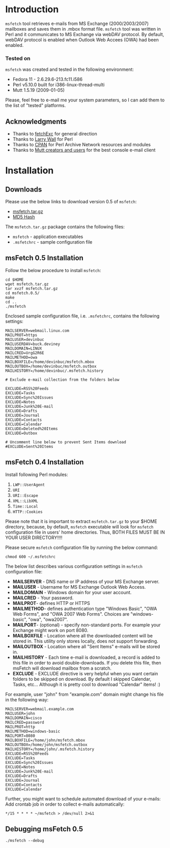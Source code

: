 Introduction
============

`msfetch` tool retrieves e-mails from MS Exchange (2000/2003/2007)
mailboxes and saves them in .mbox format file. `msfetch` tool was
written in Perl and it communicates to MS Exchange via webDAV protocol.
By default, webDAV protocol is enabled when Outlook Web Accees (OWA) had
been enabled.

### Tested on

`msfetch` was created and tested in the following environment:

-   Fedora 11 - 2.6.29.6-213.fc11.i586
-   Perl v5.10.0 built for i386-linux-thread-multi
-   Mutt 1.5.19 (2009-01-05)

Please, feel free to e-mail me your system parameters, so I can add them
to the list of "tested" platforms.

Acknowledgments
---------------

-   Thanks to [fetchExc](http://www.saunalahti.fi/juhrauti/index.html)
    for general direction
-   Thanks to [Larry Wall](http://www.perl.org/) for Perl
-   Thanks to [CPAN](http://www.cpan.org/) for Perl Archive Network
    resources and modules
-   Thanks to [Mutt creators and users](http://www.mutt.org/) for the
    best console e-mail client

Installation
============

Downloads
---------

Please use the below links to download version 0.5 of `msfetch`:

-   [msfetch.tar.gz](msfetch.tar.gz)
-   [MD5 Hash](msfetch.md5.txt)

The `msfetch.tar.gz` package contains the following files:

-   `msfetch` - application executables
-   `.msfetchrc` - sample configuration file

msFetch 0.5 Installation
------------------------

Follow the below procedure to install `msfetch`:

~~~~ {.prettyprint .lang-bash}
cd $HOME
wget msfetch.tar.gz
tar xvzf msfetch.tar.gz
cd msfetch.0.5/
make
cd ..
./msfetch
~~~~

Enclosed sample configuration file, i.e. `.msfetchrc`, contains the
following settings:

~~~~ {.prettyprint .lang-bash}
MAILSERVER=webmail.linux.com
MAILPROT=https
MAILUSER=devinbuc
MAILUSERDAV=buck.deviney
MAILDOMAIN=LINUX
MAILCRED=UrgG2R6E
MAILMETHOD=owa
MAILBOXFILE=/home/devinbuc/msfetch.mbox
MAILOUTBOX=/home/devinbuc/msfetch.outbox
MAILHISTORY=/home/devinbuc/.msfetch.history

# Exclude e-mail collection from the folders below

EXCLUDE=RSS%20Feeds
EXCLUDE=Tasks
EXCLUDE=Sync%20Issues
EXCLUDE=Notes
EXCLUDE=Junk%20E-mail
EXCLUDE=Drafts
EXCLUDE=Journal
EXCLUDE=Contacts
EXCLUDE=Calendar
EXCLUDE=Deleted%20Items
EXCLUDE=Outbox

# Uncomment line below to prevent Sent Items download
#EXCLUDE=Sent%20Items
~~~~

msFetch 0.4 Installation
------------------------

Install following Perl modules:

1.  `LWP::UserAgent`
2.  `URI`
3.  `URI::Escape`
4.  `XML::LibXML`
5.  `Time::Local`
6.  `HTTP::Cookies`

Please note that it is important to extract `msfetch.tar.gz` to your
\$HOME directory, because, by default, `msfetch` executable will look
for `msfetch` configuration file in users' home directories. Thus, BOTH
FILES MUST BE IN YOUR USER DIRECTORY!!!!

Please secure `msfetch` configuration file by running the below command:

~~~~ {.prettyprint .lang-bash}
chmod 600 ~/.msfetchrc
~~~~

The below list describes various configuration settings in `msfetch`
configuration file:

-   **MAILSERVER** - DNS name or IP address of your MS Exchange server.
-   **MAILUSER** - Username for MS Exchange Outlook Web Access.
-   **MAILDOMAIN** - Windows domain for your user account.
-   **MAILCRED** - Your password.
-   **MAILPROT**- defines HTTP or HTTPS
-   **MAILMETHOD**- defines authentication type "Windows Basic", "OWA
    Web Forms", and "OWA 2007 Web Forms". Choices are "windows-basic",
    "owa", "owa2007".
-   **MAILPORT**- (optional) - specify non-standard ports. For example
    your Exchange might work on port 8080.
-   **MAILBOXFILE** - Location where all the downloaded content will be
    stored in. This utility only stores locally, does not support
    forwarding.
-   **MAILOUTBOX** - Location where all "Sent Items" e-mails will be
    stored in.
-   **MAILHISTORY** - Each time e-mail is downloaded, a record is added
    to this file in order to avoid double-downloads. If you delete this
    file, then msFetch will download mailbox from a scratch.
-   **EXCLUDE** - EXCLUDE directive is very helpful when you want
    certain folders to be skipped on download. By default I skipped
    Calendar, Tasks, etc... Although it is pretty cool to download
    "Calendar" items! :)

For example, user "john" from "example.com" domain might change his file
in the following way:

~~~~ {.prettyprint .lang-bash}
MAILSERVER=webmail.example.com 
MAILUSER=john  
MAILDOMAIN=cisco 
MAILCRED=password 
MAILPROT=http 
MAILMETHOD=windows-basic 
MAILPORT=8080 
MAILBOXFILE=/home/john/msfetch.mbox 
MAILOUTBOX=/home/john/msfetch.outbox 
MAILHISTORY=/home/john/.msfetch.history
EXCLUDE=RSS%20Feeds
EXCLUDE=Tasks
EXCLUDE=Sync%20Issues
EXCLUDE=Notes
EXCLUDE=Junk%20E-mail
EXCLUDE=Drafts
EXCLUDE=Journal
EXCLUDE=Contacts
EXCLUDE=Calendar
~~~~

Further, you might want to schedule automated download of your e-mails:\
 Add crontab job in order to collect e-mails automatically:

~~~~ {.prettyprint .lang-bash}
*/15 * * * * ~/msfetch > /dev/null 2>&1
~~~~

Debugging msFetch 0.5
---------------------

~~~~ {.prettyprint .lang-bash}
./msfetch --debug
~~~~


